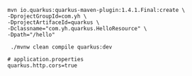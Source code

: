 



```shell
mvn io.quarkus:quarkus-maven-plugin:1.4.1.Final:create \
-DprojectGroupId=com.yh \
-DprojectArtifaceId=quarkus \
-Dclassname="com.yh.quarkus.HelloResource" \
-Dpath="/hello"
```





```shell
 ./mvnw clean compile quarkus:dev
```



```properties
# application.properties
quarkus.http.cors=true
```

